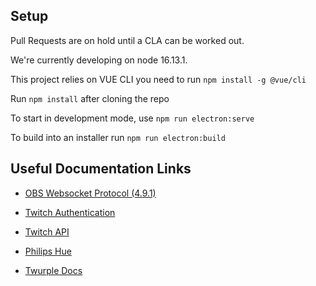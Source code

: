 ## Setup

Pull Requests are on hold until a CLA can be worked out.

We're currently developing on node 16.13.1.

This project relies on VUE CLI you need to run `npm install -g @vue/cli`

Run `npm install` after cloning the repo

To start in development mode, use `npm run electron:serve`

To build into an installer run `npm run electron:build`

## Useful Documentation Links

- [OBS Websocket Protocol (4.9.1)](https://github.com/obsproject/obs-websocket/blob/4.x-compat/docs/generated/protocol.md)

- [Twitch Authentication](https://dev.twitch.tv/docs/authentication)

* [Twitch API](https://dev.twitch.tv/docs/api/)

- [Philips Hue](https://developers.meethue.com/develop/get-started-2/)

- [Twurple Docs](https://twurple.js.org/)

